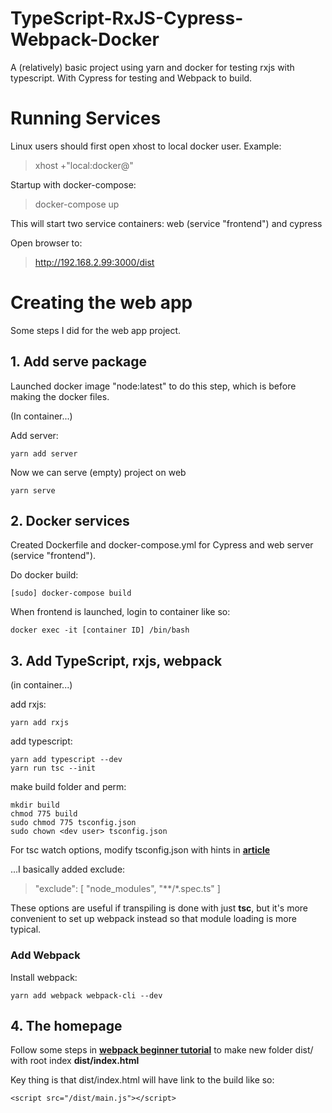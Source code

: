 # TypeScript-RxJS-Cypress-Webpack-Docker

A (relatively) basic project using yarn and docker for testing rxjs with typescript. With Cypress for testing and Webpack to build.

# Running Services

Linux users should first open xhost to local docker user. Example:
>xhost +"local:docker@"

Startup with docker-compose:
>docker-compose up

This will start two service containers: web (service "frontend") and cypress

Open browser to:
>http://192.168.2.99:3000/dist


# Creating the web app
Some steps I did for the web app project. 

## 1. Add serve package
Launched docker image "node:latest" to do this step, which is before making the docker files.

(In container...)

Add server:

	yarn add server

Now we can serve (empty) project on web

	yarn serve

## 2. Docker services
Created Dockerfile and docker-compose.yml for Cypress and web server (service "frontend").

Do docker build:

	[sudo] docker-compose build

When frontend is launched, login to container like so:

	docker exec -it [container ID] /bin/bash  
  
## 3. Add TypeScript, rxjs, webpack

(in container...)

add rxjs:

	yarn add rxjs
	
add typescript:

	yarn add typescript --dev
	yarn run tsc --init

make build folder and perm:

	mkdir build
	chmod 775 build
	sudo chmod 775 tsconfig.json
	sudo chown <dev user> tsconfig.json

For tsc watch options, modify tsconfig.json with hints in **[article](https://www.typescriptlang.org/docs/handbook/configuring-watch.html)**
  

...I basically added exclude:

>"exclude": [
>  "node_modules",
>  "**/*.spec.ts"
>]

These options are useful if transpiling is done with just **tsc**, but it's more convenient to set up webpack instead so that module loading is more typical.
  
### Add Webpack

Install webpack:

	yarn add webpack webpack-cli --dev

## 4. The homepage
Follow some steps in **[webpack beginner tutorial](https://webpack.js.org/guides/getting-started/)** to make new folder dist/ with root index **dist/index.html**

Key thing is that dist/index.html will have link to the build like so:

	<script src="/dist/main.js"></script>
